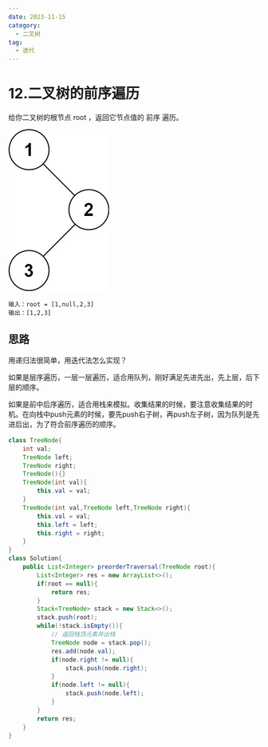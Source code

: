 ```yaml
---
date: 2023-11-15
category:
  - 二叉树
tag:
  - 迭代
---
```


# 12.二叉树的前序遍历

给你二叉树的根节点 root ，返回它节点值的 前序 遍历。

![](image-5.png)

```
输入：root = [1,null,2,3]
输出：[1,2,3]
```

## 思路

用递归法很简单，用迭代法怎么实现？

如果是层序遍历，一层一层遍历，适合用队列，刚好满足先进先出，先上层，后下层的顺序。

如果是前中后序遍历，适合用栈来模拟。收集结果的时候，要注意收集结果的时机。在向栈中push元素的时候，要先push右子树，再push左子树，因为队列是先进后出，为了符合前序遍历的顺序。

```java
class TreeNode{
    int val;
    TreeNode left;
    TreeNode right;
    TreeNode(){}
    TreeNode(int val){
        this.val = val;
    }
    TreeNode(int val,TreeNode left,TreeNode right){
        this.val = val;
        this.left = left;
        this.right = right;
    }
}
class Solution{
    public List<Integer> preorderTraversal(TreeNode root){
        List<Integer> res = new ArrayList<>();
        if(root == null){
            return res;
        }
        Stack<TreeNode> stack = new Stack<>();
        stack.push(root);
        while(!stack.isEmpty()){
            // 返回栈顶元素并出栈
            TreeNode node = stack.pop();
            res.add(node.val);
            if(node.right != null){
                stack.push(node.right);
            }
            if(node.left != null){
                stack.push(node.left);
            }
        }
        return res;
    }
}
```